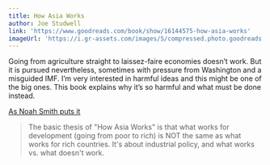 ```yaml
---
title: How Asia Works
author: Joe Studwell
link: 'https://www.goodreads.com/book/show/16144575-how-asia-works'
imageUrl: 'https://i.gr-assets.com/images/S/compressed.photo.goodreads.com/books/1369869888l/16144575.jpg'
---
```


Going from agriculture straight to laissez-faire economies doesn’t work. But it is pursued
nevertheless, sometimes with pressure from Washington and a misguided IMF. I’m very interested in
harmful ideas and this might be one of the big ones. This book explains why it’s so harmful and what
must be done instead.

[As Noah Smith puts it](https://twitter.com/Noahpinion/status/1029783616098787328)

> The basic thesis of "How Asia Works" is that what works for development (going from poor to rich)
> is NOT the same as what works for rich countries. It's about industrial policy, and what works vs.
> what doesn't work.
